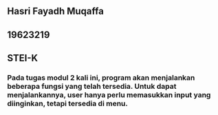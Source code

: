 ## Hasri Fayadh Muqaffa
## 19623219
## STEI-K

### Pada tugas modul 2 kali ini, program akan menjalankan beberapa fungsi yang telah tersedia. Untuk dapat menjalankannya, user hanya perlu memasukkan input yang diinginkan, tetapi tersedia di menu.